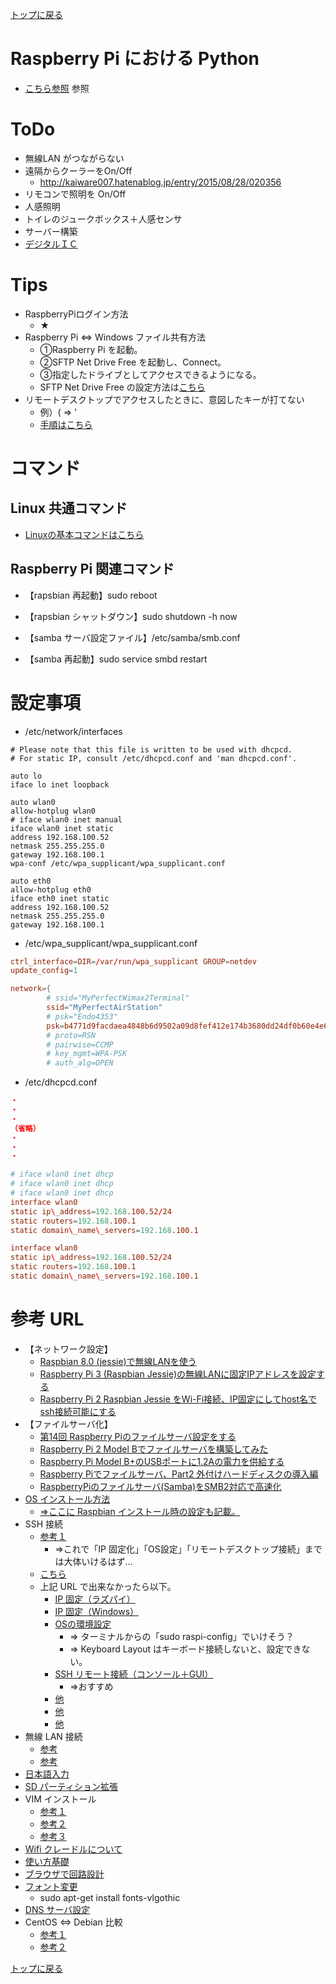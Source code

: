 [トップに戻る](../index.md)

# Raspberry Pi における Python
- [こちら参照](https://github.com/draemonash2/wiki/blob/master/lng_python/python_raspberrypi.md) 参照

# ToDo
- 無線LAN がつながらない
- 遠隔からクーラーをOn/Off
	- http://kaiware007.hatenablog.jp/entry/2015/08/28/020356
- リモコンで照明を On/Off
- 人感照明
- トイレのジュークボックス＋人感センサ
- サーバー構築
- [デジタルＩＣ](http://part.freelab.jp/p_iclogic.html)

# Tips
- RaspberryPiログイン方法
	- ★
- Raspberry Pi ⇔ Windows ファイル共有方法
	- ①Raspberry Pi を起動。
	- ②SFTP Net Drive Free を起動し、Connect。
	- ③指定したドライブとしてアクセスできるようになる。
	- SFTP Net Drive Free の設定方法は[こちら](http://vogel.at.webry.info/201312/article_8.html)
- リモートデスクトップでアクセスしたときに、意図したキーが打てない
	- 例）( ⇒ '
	- [手順はこちら](http://www.eonet.ne.jp/~smallbear/X/xrdp-jpkeymap.html)

# コマンド
## Linux 共通コマンド

- [Linuxの基本コマンドはこちら](https://github.com/draemonash2/wiki/blob/master/sft_linux/linux.md)

## Raspberry Pi 関連コマンド

- 【rapsbian 再起動】sudo reboot
- 【rapsbian シャットダウン】sudo shutdown -h now

- 【samba サーバ設定ファイル】/etc/samba/smb.conf
- 【samba 再起動】sudo service smbd restart

# 設定事項

- /etc/network/interfaces

```:/etc/network/interfaces
# Please note that this file is written to be used with dhcpcd.
# For static IP, consult /etc/dhcpcd.conf and 'man dhcpcd.conf'.

auto lo
iface lo inet loopback

auto wlan0
allow-hotplug wlan0
# iface wlan0 inet manual
iface wlan0 inet static
address 192.168.100.52
netmask 255.255.255.0
gateway 192.168.100.1
wpa-conf /etc/wpa_supplicant/wpa_supplicant.conf

auto eth0
allow-hotplug eth0
iface eth0 inet static
address 192.168.100.52
netmask 255.255.255.0
gateway 192.168.100.1
```

- /etc/wpa\_supplicant/wpa\_supplicant.conf

``` :/etc/wpa_supplicant/wpa_supplicant.conf
ctrl_interface=DIR=/var/run/wpa_supplicant GROUP=netdev
update_config=1

network={
        # ssid="MyPerfectWimax2Terminal"
        ssid="MyPerfectAirStation"
        # psk="Endo4353"
        psk=b4771d9facdaea4848b6d9502a09d8fef412e174b3680dd24df0b60e4e6c386f
        # proto=RSN
        # pairwise=CCMP
        # key_mgmt=WPA-PSK
        # auth_alg=OPEN
```

- /etc/dhcpcd.conf

``` :/etc/dhcpcd.conf
・
・
・
（省略）
・
・
・

# iface wlan0 inet dhcp
# iface wlan0 inet dhcp
# iface wlan0 inet dhcp
interface wlan0
static ip\_address=192.168.100.52/24
static routers=192.168.100.1
static domain\_name\_servers=192.168.100.1

interface wlan0
static ip\_address=192.168.100.52/24
static routers=192.168.100.1
static domain\_name\_servers=192.168.100.1
```

# 参考 URL

- 【ネットワーク設定】
	- [Raspbian 8.0 (jessie)で無線LANを使う](http://qiita.com/yosi-q/items/c677e4650b22ffffa806)
	- [Raspberry Pi 3 (Raspbian Jessie)の無線LANに固定IPアドレスを設定する](http://qiita.com/momotaro98/items/fa94c0ed6e9e727fe15e)
	- [Raspberry Pi 2 Raspbian Jessie をWi-Fi接続、IP固定にしてhost名でssh接続可能にする](http://qiita.com/laynts/items/b2d7089aaa5ed24dd1bb)
- 【ファイルサーバ化】
	- [第14回 Raspberry Piのファイルサーバ設定をする](https://tool-lab.com/make/raspberrypi-startup-14/)
	- [Raspberry Pi 2 Model Bでファイルサーバを構築してみた](http://俺の技術メモ.net/raspberry-pi-samba/)
	- [Raspberry Pi Model B+のUSBポートに1.2Aの電力を供給する](http://akkiesoft.hatenablog.jp/entry/20140727/1406443999)
	- [Raspberry Piでファイルサーバ、Part2 外付けハードディスクの導入編](http://denshikousaku.net/raspberry-pi-part2-external-hdd)
	- [RaspberryPiのファイルサーバ(Samba)をSMB2対応で高速化](http://blog.bnikka.com/raspberrypi/raspberrypi-samba.html)
- [OS インストール方法](http://techblog.clara.jp/2015/02/raspberry-pi-2-model-b_install_and_ssh_connect/)
	- [⇒ここに Raspbian インストール時の設定も記載。](http://usicolog.nomaki.jp/engineering/raspberryPi/raspberryPi2.html#setupOS)
- SSH 接続
	- [参考１](http://independence-sys.net/main/?p=975o)
		- ⇒これで「IP 固定化」「OS設定」「リモートデスクトップ接続」までは大体いけるはず…
	- [こちら](http://tomoyukim.hatenablog.com/entry/2015/05/23/150612)
	- 上記 URL で出来なかったら以下。
		- [IP 固定（ラズパイ）](http://www.hiramine.com/physicalcomputing/raspberrypi/setup_staticip.html)
		- [IP 固定（Windows）](http://pc-karuma.net/windows8-ip-address-static-setup/)
		- [OSの環境設定](http://usicolog.nomaki.jp/engineering/raspberryPi/raspberryPi2.html)
			- ⇒ ターミナルからの「sudo raspi-config」でいけそう？
			- ⇒ Keyboard Layout はキーボード接続しないと、設定できない。
		- [SSH リモート接続（コンソール＋GUI）](http://techblog.clara.jp/2015/02/raspberry-pi-2-model-b_install_and_ssh_connect/)
			- ⇒おすすめ
		- [他](http://usicolog.nomaki.jp/engineering/raspberryPi/raspberryPi_SSH.html)
		- [他](http://tomoyukim.hatenablog.com/entry/2015/05/23/150612)
		- [他](http://dangerous-animal141.hatenablog.com/entry/2013/11/04/170708)
- 無線 LAN 接続
	- [参考](http://ryus.co.jp/blog/raspberrypi2-3/)
	- [参考](http://denshikousaku.net/raspberry-pi-wifi-lan-usb)
- [日本語入力](http://www.eonet.ne.jp/~smallbear/X/xrdp-jpkeymap.html)
- [SD パーティション拡張](http://tomoyukim.hatenablog.com/entry/2015/05/27/124504)
- VIM インストール
	- [参考１](http://making.mrlittlebig.com/?p=31)
	- [参考２](http://qiita.com/moriyaman/items/44cda5318ad8b5f7a3ae)
	- [参考３](http://tomohikoseven-andre-tomohikoseven.blogspot.jp/2015/08/vimelixir-2.html)
- [Wifi クレードルについて](http://高速通信.net/router/%E3%82%AF%E3%83%AC%E3%83%BC%E3%83%89%E3%83%AB.html)
- [使い方基礎](http://qiita.com/starswirl_k/items/2c4df3c5ef81aec66288)
- [ブラウザで回路設計](https://123d.circuits.io/)
- [フォント変更](http://www.mztn.org/rpi/rpi34.html)
	- sudo apt-get install fonts-vlgothic
- [DNS サーバ設定](http://www.linux-beginner.com/linux_setei2.html)
- CentOS ⇔ Debian 比較
	- [参考１](http://blog.asial.co.jp/819)
	- [参考２](http://www.kotaden.com/index.html)

[トップに戻る](../index.md)
